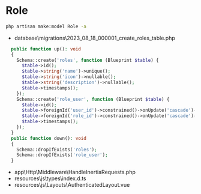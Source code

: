 # Role

```bash
php artisan make:model Role -a
```

- database\migrations\2023_08_18_000001_create_roles_table.php

```php
  public function up(): void
  {
    Schema::create('roles', function (Blueprint $table) {
      $table->id();
      $table->string('name')->unique();
      $table->string('icon')->nullable();
      $table->string('description')->nullable();
      $table->timestamps();
    });
    Schema::create('role_user', function (Blueprint $table) {
      $table->id();
      $table->foreignId('user_id')->constrained()->onUpdate('cascade')->onDelete('cascade');
      $table->foreignId('role_id')->constrained()->onUpdate('cascade')->onDelete('cascade');
      $table->timestamps();
    });
  }
  public function down(): void
  {
    Schema::dropIfExists('roles');
    Schema::dropIfExists('role_user');
  }
```

- app\Http\Middleware\HandleInertiaRequests.php
- resources\js\types\index.d.ts
- resources\js\Layouts\AuthenticatedLayout.vue
